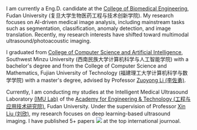 I am currently a Eng.D. candidate at the [College of Biomedical Engineering](https://bme-college.fudan.edu.cn/main.htm), Fudan University (复旦大学生物医药工程与技术创新学院). My research focuses on AI-driven medical image analysis, including mainstream tasks such as segmentation, classification, anomaly detection, and image translation. Recently, my research interests have shifted toward multimodal ultrasound/photoacoustic imaging.

I graduated from [College of Computer Science and Artificial Intelligence](https://jkxy.swun.edu.cn/), Southwest Minzu University (西南民族大学计算机科学与人工智能学院) with a bachelor's degree and from the College of Computer Science and Mathematics, Fujian University of Technology (福建理工大学计算机科学与数学学院) with a master's degree, advised by Professor [Zuoyong Li (李佐勇)](https://jsj.mju.edu.cn/2025/0227/c6122a195672/page.htm).

Currently, I am conducting my studies at the Intelligent Medical Ultrasound Laboratory [(IMU Lab)](https://imu.fudan.edu.cn/index.htm) of the [Academy for Engineering & Technology (工程与应用技术研究院)](https://faet.fudan.edu.cn/), Fudan University. Under the supervision of Professor [Xin Liu (刘欣)](https://faet.fudan.edu.cn/e4/8f/c23899a255119/page.htm), my research focuses on deep learning-based ultrasound imaging. I have published 5+ papers <a href='https://scholar.google.com/citations?user=srI1hRMAAAAJ&hl=zh-CN'><img src="https://img.shields.io/endpoint?logo=Google%20Scholar&url=https%3A%2F%2Fcdn.jsdelivr.net%2Fgh%2FLQH89757%2Flinqinghua.github.io@google-scholar-stats%2Fgs_data_shieldsio.json&labelColor=f6f6f6&color=9cf&style=flat&label=citations"></a> at the top international journoal.

